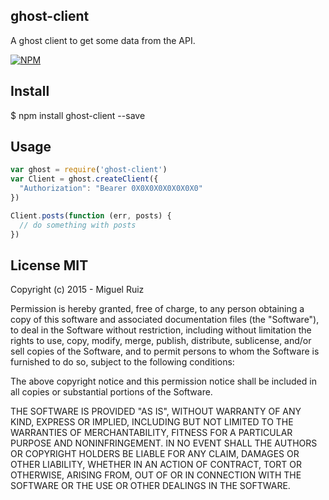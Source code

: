 ## ghost-client

A ghost client to get some data from the API.

[![NPM](https://nodei.co/npm/ghost-client.png)](https://nodei.co/npm/ghost-client/)


## Install

$ npm install ghost-client --save

## Usage

```js
var ghost = require('ghost-client')
var Client = ghost.createClient({
  "Authorization": "Bearer 0X0X0X0X0X0X0X0"
})

Client.posts(function (err, posts) {
  // do something with posts
})
```

## License MIT

Copyright (c) 2015 - Miguel Ruiz

Permission is hereby granted, free of charge, to any person obtaining a copy
of this software and associated documentation files (the "Software"), to deal
in the Software without restriction, including without limitation the rights
to use, copy, modify, merge, publish, distribute, sublicense, and/or sell
copies of the Software, and to permit persons to whom the Software is
furnished to do so, subject to the following conditions:

The above copyright notice and this permission notice shall be included in
all copies or substantial portions of the Software.

THE SOFTWARE IS PROVIDED "AS IS", WITHOUT WARRANTY OF ANY KIND, EXPRESS OR
IMPLIED, INCLUDING BUT NOT LIMITED TO THE WARRANTIES OF MERCHANTABILITY,
FITNESS FOR A PARTICULAR PURPOSE AND NONINFRINGEMENT. IN NO EVENT SHALL THE
AUTHORS OR COPYRIGHT HOLDERS BE LIABLE FOR ANY CLAIM, DAMAGES OR OTHER
LIABILITY, WHETHER IN AN ACTION OF CONTRACT, TORT OR OTHERWISE, ARISING FROM,
OUT OF OR IN CONNECTION WITH THE SOFTWARE OR THE USE OR OTHER DEALINGS IN THE
SOFTWARE.
